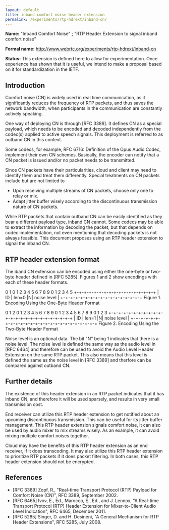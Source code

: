 ```yaml
---
layout: default
title: inband comfort noise header extension
permalink: /experiments/rtp-hdrext/inband-cn/
---
```


**Name:** "Inband Comfort Noise" ; "RTP Header Extension to signal inband comfort noise"

**Formal name:** <http://www.webrtc.org/experiments/rtp-hdrext/inband-cn>

**Status:** This extension is defined here to allow for experimentation. Once experience has shown that it is useful, we intend to make a proposal based on it for standardization in the IETF.

## Introduction

Comfort noise (CN) is widely used in real time communication, as it significantly reduces the frequency of RTP packets, and thus saves the network bandwidth, when participants in the communication are constantly actively speaking.

One way of deploying CN is through [RFC 3389]. It defines CN as a special payload, which needs to be encoded and decoded independently from the codec(s) applied to active speech signals. This deployment is referred to as outband CN in this context.

Some codecs, for example, RFC 6716: Definition of the Opus Audio Codec, implement their own CN schemes. Basically, the encoder can notify that a CN packet is issued and/or no packet needs to be transmitted.

Since CN packets have their particularities, cloud and client may need to identify them and treat them differently. Special treatments on CN packets include but are not limited to

* Upon receiving multiple streams of CN packets, choose only one to relay or mix.
* Adapt jitter buffer wisely according to the discontinuous transmission nature of CN packets.

While RTP packets that contain outband CN can be easily identified as they bear a different payload type, inband CN cannot. Some codecs may be able to extract the information by decoding the packet, but that depends on codec implementation, not even mentioning that decoding packets is not always feasible. This document proposes using an RTP header extension to signal the inband CN. 

## RTP header extension format

The iband CN extension can be encoded using either the one-byte or two-byte header defined in [RFC 5285].  Figures 1 and 2 show encodings with each of these header formats.

 0                   1
 0 1 2 3 4 5 6 7 8 9 0 1 2 3 4 5
+-+-+-+-+-+-+-+-+-+-+-+-+-+-+-+-+
|  ID   | len=0 |N| noise level |
+-+-+-+-+-+-+-+-+-+-+-+-+-+-+-+-+
 Figure 1. Encoding Using the One-Byte Header Format

 0                   1                   2
 0 1 2 3 4 5 6 7 8 9 0 1 2 3 4 5 6 7 8 9 0 1 2 3
+-+-+-+-+-+-+-+-+-+-+-+-+-+-+-+-+-+-+-+-+-+-+-+-+
|      ID       |     len=1     |N| noise level |
+-+-+-+-+-+-+-+-+-+-+-+-+-+-+-+-+-+-+-+-+-+-+-+-+
 Figure 2. Encoding Using the Two-Byte Header Format

Noise level is an optional data. The bit "N" being 1 indicates that there is a noise level. The noise level is defined the same way as the audio level in [RFC 6464] and therefore can be used to avoid the Audio Level Header Extension on the same RTP packet. This also means that this level is defined the same as the noise level in [RFC 3389] and therfore can be compared against outband CN.

## Further details

The existence of this header extension in an RTP packet indicates that it has inband CN, and therefore it will be used sparsely, and results in very small transmission cost.

End receiver can utilize this RTP header extension to get notified about an upcoming discontinuous transmission. This can be useful for its jitter buffer management. This RTP header extension signals comfort noise, it can also be used by audio mixer to mix streams wisely. As an example, it can avoid mixing multiple comfort noises together.

Cloud may have the benefits of this RTP header extension as an end receiver, if it does transcoding. It may also utilize this RTP header extension to prioritize RTP packets if it does packet filtering. In both cases, this RTP header extension should not be encrypted.

## References
* [RFC 3389]  Zopf, R., "Real-time Transport Protocol (RTP) Payload for Comfort Noise (CN)", RFC 3389, September 2002.
* [RFC 6465] Ivov, E., Ed., Marocco, E., Ed., and J. Lennox, "A Real-time Transport Protocol (RTP) Header Extension for Mixer-to-Client Audio Level Indication", RFC 6465, December 2011.
* [RFC 5285]  Singer, D. and H. Desineni, "A General Mechanism for RTP Header Extensions", RFC 5285, July 2008.
